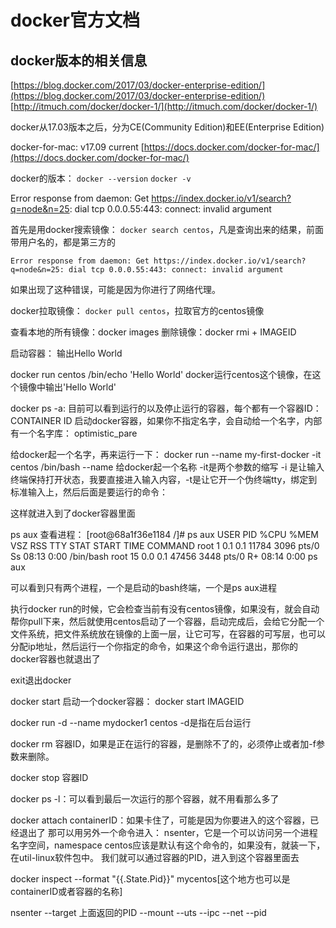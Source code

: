 # docker官方文档

## docker版本的相关信息

[https://blog.docker.com/2017/03/docker-enterprise-edition/](https://blog.docker.com/2017/03/docker-enterprise-edition/)
[http://itmuch.com/docker/docker-1/](http://itmuch.com/docker/docker-1/)

docker从17.03版本之后，分为CE(Community Edition)和EE(Enterprise Edition)

docker-for-mac: v17.09 current
[https://docs.docker.com/docker-for-mac/](https://docs.docker.com/docker-for-mac/)

docker的版本：
`docker --version`
`docker -v`

Error response from daemon: Get https://index.docker.io/v1/search?q=node&n=25: dial tcp 0.0.0.55:443: connect: invalid argument

首先是用docker搜索镜像：
`docker search centos`，凡是查询出来的结果，前面带用户名的，都是第三方的

`Error response from daemon: Get https://index.docker.io/v1/search?q=node&n=25: dial tcp 0.0.0.55:443: connect: invalid argument`

如果出现了这种错误，可能是因为你进行了网络代理。

docker拉取镜像：
`docker pull centos`，拉取官方的centos镜像

查看本地的所有镜像：docker images
删除镜像：docker rmi + IMAGEID

启动容器：
输出Hello World

docker run centos /bin/echo 'Hello World'
docker运行centos这个镜像，在这个镜像中输出'Hello World'

docker ps -a: 目前可以看到运行的以及停止运行的容器，每个都有一个容器ID：CONTAINER ID
启动docker容器，如果你不指定名字，会自动给一个名字，内部有一个名字库：
optimistic_pare

给docker起一个名字，再来运行一下：
docker run --name my-first-docker -it centos /bin/bash
--name 给docker起一个名称
-it是两个参数的缩写
-i 是让输入终端保持打开状态，我要直接进入输入内容，-t是让它开一个伪终端tty，绑定到标准输入上，然后后面是要运行的命令：

这样就进入到了docker容器里面

ps aux 查看进程：
[root@68a1f36e1184 /]# ps aux
USER       PID %CPU %MEM    VSZ   RSS TTY      STAT START   TIME COMMAND
root         1  0.1  0.1  11784  3096 pts/0    Ss   08:13   0:00 /bin/bash
root        15  0.0  0.1  47456  3448 pts/0    R+   08:14   0:00 ps aux

可以看到只有两个进程，一个是启动的bash终端，一个是ps aux进程

执行docker run的时候，它会检查当前有没有centos镜像，如果没有，就会自动帮你pull下来，然后就使用centos启动了一个容器，启动完成后，会给它分配一个文件系统，把文件系统放在镜像的上面一层，让它可写，在容器的可写层，也可以分配ip地址，然后运行一个你指定的命令，如果这个命令运行退出，那你的docker容器也就退出了

exit退出docker

docker start 启动一个docker容器：
docker start IMAGEID

docker run -d --name mydocker1 centos
-d是指在后台运行

docker rm 容器ID，如果是正在运行的容器，是删除不了的，必须停止或者加-f参数来删除。

docker stop 容器ID

docker ps -l：可以看到最后一次运行的那个容器，就不用看那么多了

docker attach containerID：如果卡住了，可能是因为你要进入的这个容器，已经退出了
那可以用另外一个命令进入：
nsenter，它是一个可以访问另一个进程名字空间，namespace
centos应该是默认有这个命令的，如果没有，就装一下，在util-linux软件包中。
我们就可以通过容器的PID，进入到这个容器里面去

docker inspect --format "{{.State.Pid}}" mycentos[这个地方也可以是containerID或者容器的名称]

nsenter --target 上面返回的PID --mount --uts --ipc --net --pid
